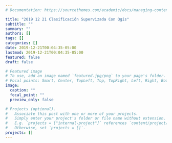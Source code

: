 ```yaml
---
# Documentation: https://sourcethemes.com/academic/docs/managing-content/

title: "2019 12 21 Clasificación Supervizada Con Qgis"
subtitle: ""
summary: ""
authors: []
tags: []
categories: []
date: 2019-12-21T00:04:35-05:00
lastmod: 2019-12-21T00:04:35-05:00
featured: false
draft: false

# Featured image
# To use, add an image named `featured.jpg/png` to your page's folder.
# Focal points: Smart, Center, TopLeft, Top, TopRight, Left, Right, BottomLeft, Bottom, BottomRight.
image:
  caption: ""
  focal_point: ""
  preview_only: false

# Projects (optional).
#   Associate this post with one or more of your projects.
#   Simply enter your project's folder or file name without extension.
#   E.g. `projects = ["internal-project"]` references `content/project/deep-learning/index.md`.
#   Otherwise, set `projects = []`.
projects: []
---
```

